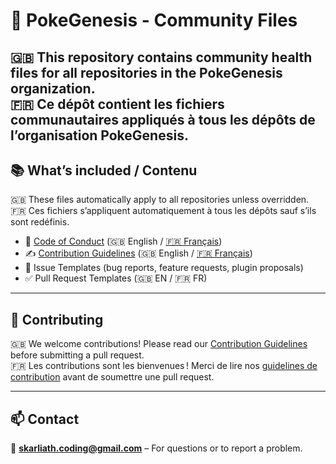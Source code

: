 # 🌟 PokeGenesis - Community Files

🇬🇧 **This repository contains community health files for all repositories in the PokeGenesis organization.** <br>
🇫🇷 **Ce dépôt contient les fichiers communautaires appliqués à tous les dépôts de l’organisation PokeGenesis.**
---

## 📚 What’s included / Contenu

🇬🇧 These files automatically apply to all repositories unless overridden. <br>
🇫🇷 Ces fichiers s’appliquent automatiquement à tous les dépôts sauf s’ils sont redéfinis.

- 📜 [Code of Conduct](./CODE_OF_CONDUCT.en.md) (🇬🇧 English / [🇫🇷 Français](./CODE_OF_CONDUCT.fr.md))
- ✍️ [Contribution Guidelines](./CONTRIBUTING.en.md) (🇬🇧 English / [🇫🇷 Français](./CONTRIBUTING.fr.md))
- 🐛 Issue Templates (bug reports, feature requests, plugin proposals)
- ✅ Pull Request Templates (🇬🇧 EN / 🇫🇷 FR)

---

## 🤝 Contributing

🇬🇧 We welcome contributions! Please read our [Contribution Guidelines](./CONTRIBUTING.en.md) before submitting a pull request. <br>
🇫🇷 Les contributions sont les bienvenues ! Merci de lire nos [guidelines de contribution](./CONTRIBUTING.fr.md) avant de soumettre une pull request.

---

## 📫 Contact

📧 **skarliath.coding@gmail.com** – For questions or to report a problem.
